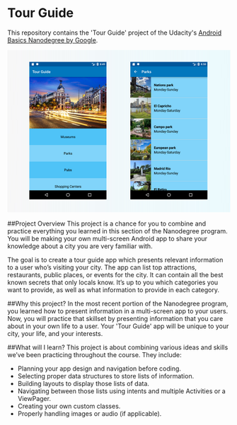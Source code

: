 # Tour Guide
This repository contains the 'Tour Guide' project of the Udacity's [Android Basics Nanodegree by Google](https://www.udacity.com/course/android-basics-nanodegree-by-google--nd803).

![Tour Guide cover](https://github.com/miguelangel/android-basics-nanodegree--tour-guide/raw/master/cover.png)

##Project Overview
This project is a chance for you to combine and practice everything you learned in this section of the Nanodegree program. You will be making your own multi-screen Android app to share your knowledge about a city you are very familiar with.

The goal is to create a tour guide app which presents relevant information to a user who’s visiting your city. The app can list top attractions, restaurants, public places, or events for the city. It can contain all the best known secrets that only locals know. It’s up to you which categories you want to provide, as well as what information to provide in each category.

##Why this project?
In the most recent portion of the Nanodegree program, you learned how to present information in a multi-screen app to your users. Now, you will practice that skillset by presenting information that you care about in your own life to a user. Your 'Tour Guide' app will be unique to your city, your life, and your interests.

##What will I learn?
This project is about combining various ideas and skills we’ve been practicing throughout the course. They include:

 - Planning your app design and navigation before coding.
 - Selecting proper data structures to store lists of information.
 - Building layouts to display those lists of data.
 - Navigating between those lists using intents and multiple Activities or a ViewPager.
 - Creating your own custom classes.
 - Properly handling images or audio (if applicable).
